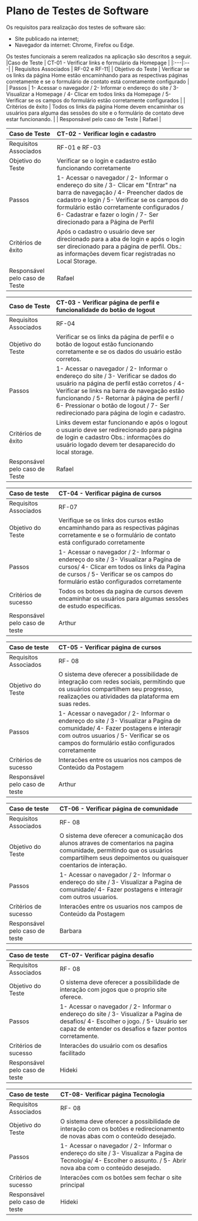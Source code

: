 # Plano de Testes de Software

Os requisitos para realização dos testes de software são:

- Site publicado na internet;
- Navegador da internet: Chrome, Firefox ou Edge.

Os testes funcionais a serem realizados na aplicação são descritos a seguir.
|Caso de Teste    | CT-01 - Verificar links e formulário da Homepage |
|:---|:---|
| Requisitos Associados | RF-02 e RF-11|
| Objetivo do Teste | Verificar se os links da página Home estão encaminhando para as respectivas páginas corretamente e se o formulário de contato está corretamente configurado |
| Passos | 1- Acessar o navegador / 2- Informar o endereço do site / 3- Visualizar a Homepage / 4- Clicar em todos links da Homepage / 5- Verificar se os campos do formulário estão corretamente configurados |
| Critérios de êxito | Todos os links da página Home devem encaminhar os usuários para alguma das sessões do site e o formulário de contato deve estar funcionando.  |
| Responsável pelo caso de Teste | Rafael |

|Caso de Teste    | CT-02 - Verificar login e cadastro |
|:---|:---|
| Requisitos Associados | RF-01 e RF-03|
| Objetivo do Teste | Verificar se o login e cadastro estão funcionando corretamente |
| Passos | 1- Acessar o navegador / 2- Informar o endereço do site / 3- Clicar em "Entrar" na barra de navegação / 4- Preencher dados de cadastro e login / 5- Verificar se os campos do formulário estão corretamente configurados / 6- Cadastrar e fazer o login / 7- Ser direcionado para a Página de Perfil|
| Critérios de êxito | Após o cadastro o usuário deve ser direcionado para a aba de login e após o login ser direcionado para a página de perfil. Obs.: as informações devem ficar registradas no Local Storage. |
| Responsável pelo caso de Teste | Rafael |
 
|Caso de Teste    | CT-03 - Verificar página de perfil e funcionalidade do botão de logout |
|:---|:---|
| Requisitos Associados | RF-04|
| Objetivo do Teste | Verificar se os links da página de perfil e o botão de logout estão funcionando corretamente e se os dados do usuário estão corretos. |
| Passos | 1- Acessar o navegador / 2- Informar o endereço do site / 3- Verificar se dados do usuário na página de perfil estão corretos / 4- Verificar se links na barra de navegação estão funcionando / 5- Retornar à página de perfil / 6- Pressionar o botão de logout / 7- Ser redirecionado para página de login e cadastro.|
| Critérios de êxito | Links devem estar funcionando e após o logout o usuario deve ser redirecionado para página de login e cadastro Obs.: informações do usuário logado devem ter desaparecido do local storage. |
| Responsável pelo caso de Teste | Rafael |

|Caso de teste	|  CT-04 - Verificar página de cursos |
|:---|:---|
|Requisitos Associados |RF-07
|Objetivo do Teste	| Verifique se os links dos cursos estão encaminhando para as respectivas páginas corretamente e se o formulário de contato está configurado corretamente |
| Passos	| 1- Acessar o navegador / 2- Informar o endereço do site / 3- Visualizar a Pagína de cursos/ 4- Clicar em todos os links da Pagína de cursos / 5- Verificar se os campos do formulário estão configurados corretamente |
| Critérios de sucesso | 	Todos os botoes da pagína de cursos devem encaminhar os usuários para algumas sessões de estudo especificas. | 
| Responsável pelo caso de teste	| Arthur |

|Caso de teste	|  CT-05 - Verificar página de cursos |
|:---|:---|
|Requisitos Associados |RF- 08
|Objetivo do Teste	| O sistema deve oferecer a possibilidade de integração com redes sociais, permitindo que os usuários compartilhem seu progresso, realizações ou atividades da plataforma em suas redes. |
| Passos	| 1- Acessar o navegador / 2- Informar o endereço do site / 3- Visualizar a Pagína de comunidade/ 4- Fazer postagens e interagir com outros usuarios  / 5- Verificar se os campos do formulário estão configurados corretamente |
| Critérios de sucesso | 	Interacões entre os usuarios nos campos de Conteúdo da Postagem | 
| Responsável pelo caso de teste	| Arthur |

|Caso de teste	|  CT-06 - Verificar página de comunidade |
|:---|:---|
|Requisitos Associados |RF- 08
|Objetivo do Teste	| O sistema deve oferecer a comunicação dos alunos atraves de comentarios na pagina comunidade, permitindo que os usuários compartilhem seus depoimentos ou quaisquer coentarios de interação. |
| Passos	| 1- Acessar o navegador / 2- Informar o endereço do site / 3- Visualizar a Pagína de comunidade/ 4- Fazer postagens e interagir com outros usuarios.
| Critérios de sucesso | 	Interacões entre os usuarios nos campos de Conteúdo da Postagem | 
| Responsável pelo caso de teste	| Barbara |

|Caso de teste	|  CT-07- Verificar página desafio|
|:---|:---|
|Requisitos Associados |RF- 08
|Objetivo do Teste	| O sistema deve oferecer a possibilidade de interação com jogos que o proprio site oferece.
| Passos	| 1- Acessar o navegador / 2- Informar o endereço do site / 3- Visualizar a Pagína de desafios/ 4- Escolher o jogo. / 5- Usuário ser capaz de entender os desafios e fazer pontos corretamente.
| Critérios de sucesso | 	Interacões do usuário com os desafios facilitado | 
| Responsável pelo caso de teste	| Hideki|

|Caso de teste	|  CT-08- Verificar página Tecnologia|
|:---|:---|
|Requisitos Associados |RF- 08
|Objetivo do Teste	| O sistema deve oferecer a possibilidade de interação com os botões e redirecionamento de novas abas com o conteúdo desejado.
| Passos	| 1- Acessar o navegador / 2- Informar o endereço do site / 3- Visualizar a Pagína de Tecnologia/ 4- Escolher o assunto. / 5- Abrir nova aba com o conteúdo desejado.
| Critérios de sucesso | 	Interacões com os botões sem fechar o site principal | 
| Responsável pelo caso de teste	| Hideki|